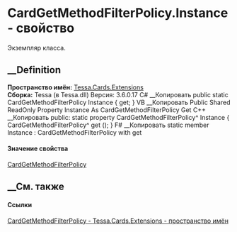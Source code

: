 # CardGetMethodFilterPolicy.Instance - свойство
Экземпляр класса.
##  __Definition
 **Пространство имён:** [Tessa.Cards.Extensions](N_Tessa_Cards_Extensions.htm)  
 **Сборка:** Tessa (в Tessa.dll) Версия: 3.6.0.17
C# __Копировать
     public static CardGetMethodFilterPolicy Instance { get; }
VB __Копировать
     Public Shared ReadOnly Property Instance As CardGetMethodFilterPolicy
    	Get
C++ __Копировать
     public:
    static property CardGetMethodFilterPolicy^ Instance {
    	CardGetMethodFilterPolicy^ get ();
    }
F# __Копировать
     static member Instance : CardGetMethodFilterPolicy with get
#### Значение свойства
[CardGetMethodFilterPolicy](T_Tessa_Cards_Extensions_CardGetMethodFilterPolicy.htm)
##  __См. также
#### Ссылки
[CardGetMethodFilterPolicy -
](T_Tessa_Cards_Extensions_CardGetMethodFilterPolicy.htm)
[Tessa.Cards.Extensions - пространство имён](N_Tessa_Cards_Extensions.htm)
